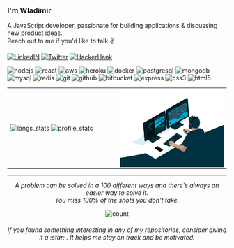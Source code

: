 ### I'm Wladimir

A JavaScript developer, passionate for building applications & discussing new product ideas. 
</br> Reach out to me if you'd like to talk :v:

[![LinkedIN](https://img.shields.io/badge/LinkedIn-0077B5?style=for-the-badge&logo=linkedin&logoColor=white)](https://www.linkedin.com/in/wladimir-filho)
[![Twitter](https://img.shields.io/badge/twitter-%231DA1F2.svg?&style=for-the-badge&logo=twitter&logoColor=white)](https://twitter.com/wladimirgrf)
[![HackerHank](https://img.shields.io/badge/-Hackerrank-2EC866?style=for-the-badge&logo=HackerRank&logoColor=white)](https://www.hackerrank.com/wladimirgrf)

<p>
  <img height="45" src="https://devicon.dev/devicon.git/icons/nodejs/nodejs-original.svg" alt="nodejs"/>
  <img height="45" src="https://devicon.dev/devicon.git/icons/react/react-original.svg" alt="react"/>
  <img height="45" src="https://devicon.dev/devicon.git/icons/amazonwebservices/amazonwebservices-original.svg" alt="aws"/>
  <img height="45" src="https://devicon.dev/devicon.git/icons/heroku/heroku-original.svg" alt="heroku"/>
  <img height="45" src="https://devicon.dev/devicon.git/icons/docker/docker-original.svg" alt="docker"/>
  <img height="45" src="https://devicon.dev/devicon.git/icons/postgresql/postgresql-original.svg" alt="postgresql"/>
  <img height="45" src="https://devicon.dev/devicon.git/icons/mongodb/mongodb-original.svg" alt="mongodb"/>
  <img height="45" src="https://devicon.dev/devicon.git/icons/mysql/mysql-original.svg" alt="mysql"/>
  <img height="45" src="https://devicon.dev/devicon.git/icons/redis/redis-original.svg" alt="redis"/>
  <img height="45" src="https://devicon.dev/devicon.git/icons/git/git-original.svg" alt="git"/>
  <img height="45" src="https://devicon.dev/devicon.git/icons/github/github-original.svg" alt="github"/>
  <img height="45" src="https://devicon.dev/devicon.git/icons/bitbucket/bitbucket-original.svg" alt="bitbucket"/>
  <img height="45" src="https://devicon.dev/devicon.git/icons/express/express-original.svg" alt="express"/>
  <img height="45" src="https://devicon.dev/devicon.git/icons/css3/css3-original.svg" alt="css3"/>
  <img height="45" src="https://devicon.dev/devicon.git/icons/html5/html5-original.svg" alt="html5"/>
</p>

<table>
  <tr>
    <td width="50%">
      <img src="https://github-readme-stats.vercel.app/api/top-langs/?username=wladimirgrf&layout=compact&hide_border=true" alt="langs_stats" />
      <img src="https://github-readme-stats.vercel.app/api?username=wladimirgrf&show_icons=true&hide_border=true" alt="profile_stats" />
    </td>
    <td width="50%"><img align="right" alt="GIF" src=".github/assets/coding.gif"  /></td>
  </tr>
<table>

-----------------

<p align="center">
  <i>A problem can be solved in a 100 different ways and there's always an easier way to solve it.</i>
  <br>
  <i>You miss 100% of the shots you don't take.</i>
<p>

<p align="center">
  <img src="https://count.getloli.com/get/@:wladimirgrf?theme=moebooru" alt="count"/>
</p>

<h6 align="center">If you found something interesting in any of my repositories, consider giving it a :star:&nbsp;. It helps me stay on track and be motivated.</h6>
